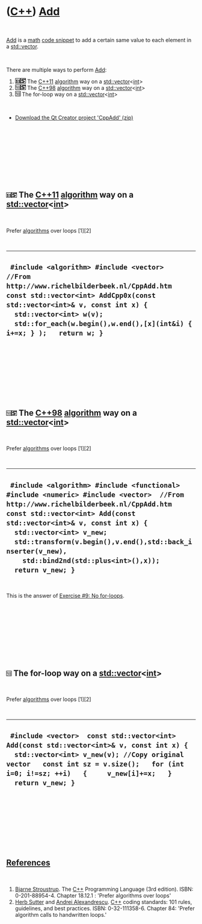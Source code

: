 



 

 

 

 

 

([C++](Cpp.htm)) [Add](CppAdd.htm)
==================================

 

[Add](CppAdd.htm) is a [math](CppMath.htm) [code
snippet](CppCodeSnippets.htm) to add a certain same value to each
element in a [std::vector](CppVector.htm).

 

There are multiple ways to perform [Add](CppAdd.htm):

1.  ![C++11](PicCpp11.png)![STL](PicStl.png) The [C++11](Cpp11.htm)
    [algorithm](CppAlgorithm.htm) way on a
    [std::vector](CppVector.htm)&lt;[int](CppInt.htm)&gt;
2.  ![C++98](PicCpp98.png)![STL](PicStl.png) The [C++98](Cpp98.htm)
    [algorithm](CppAlgorithm.htm) way on a
    [std::vector](CppVector.htm)&lt;[int](CppInt.htm)&gt;
3.  ![C++98](PicCpp98.png) The for-loop way on a
    [std::vector](CppVector.htm)&lt;[int](CppInt.htm)&gt;

 

-   [Download the Qt Creator project 'CppAdd' (zip)](CppAdd.zip)

 

 

 

 

 

![C++11](PicCpp11.png)![STL](PicStl.png) The [C++11](Cpp11.htm) [algorithm](CppAlgorithm.htm) way on a [std::vector](CppVector.htm)&lt;[int](CppInt.htm)&gt;
------------------------------------------------------------------------------------------------------------------------------------------------------------

 

Prefer [algorithms](CppAlgorithm.htm) over loops \[1\]\[2\]

 

  ------------------------------------------------------------------------------------------------------------------------------------------------------------------------------------------------------------------------------------------------------------------------
  ` #include <algorithm> #include <vector>  //From http://www.richelbilderbeek.nl/CppAdd.htm const std::vector<int> AddCpp0x(const std::vector<int>& v, const int x) {   std::vector<int> w(v);   std::for_each(w.begin(),w.end(),[x](int&i) { i+=x; } );   return w; }`
  ------------------------------------------------------------------------------------------------------------------------------------------------------------------------------------------------------------------------------------------------------------------------

 

 

 

 

 

![C++98](PicCpp98.png)![STL](PicStl.png) The [C++98](Cpp98.htm) [algorithm](CppAlgorithm.htm) way on a [std::vector](CppVector.htm)&lt;[int](CppInt.htm)&gt;
------------------------------------------------------------------------------------------------------------------------------------------------------------

 

Prefer [algorithms](CppAlgorithm.htm) over loops \[1\]\[2\]

 

  -------------------------------------------------------------------------------------------------------------------------------------------------------------------------------------------------------------------------------------------------------------------------------------------------------------------------------------------------------------
  ` #include <algorithm> #include <functional> #include <numeric> #include <vector>  //From http://www.richelbilderbeek.nl/CppAdd.htm  const std::vector<int> Add(const std::vector<int>& v, const int x) {   std::vector<int> v_new;   std::transform(v.begin(),v.end(),std::back_inserter(v_new),     std::bind2nd(std::plus<int>(),x));   return v_new; }`
  -------------------------------------------------------------------------------------------------------------------------------------------------------------------------------------------------------------------------------------------------------------------------------------------------------------------------------------------------------------

 

This is the answer of [Exercise \#9: No
for-loops](CppExerciseNoForLoops.htm).

 

 

 

 

 

![C++98](PicCpp98.png) The for-loop way on a [std::vector](CppVector.htm)&lt;[int](CppInt.htm)&gt;
--------------------------------------------------------------------------------------------------

 

Prefer [algorithms](CppAlgorithm.htm) over loops \[1\]\[2\]

 

  --------------------------------------------------------------------------------------------------------------------------------------------------------------------------------------------------------------------------------------------------
  ` #include <vector>  const std::vector<int> Add(const std::vector<int>& v, const int x) {   std::vector<int> v_new(v); //Copy original vector   const int sz = v.size();   for (int i=0; i!=sz; ++i)   {     v_new[i]+=x;   }   return v_new; }`
  --------------------------------------------------------------------------------------------------------------------------------------------------------------------------------------------------------------------------------------------------

 

 

 

 

 

[References](CppReferences.htm)
-------------------------------

 

1.  [Bjarne Stroustrup](CppBjarneStroustrup.htm). The [C++](Cpp.htm)
    Programming Language (3rd edition). ISBN: 0-201-88954-4. Chapter
    18.12.1 : 'Prefer algorithms over loops'
2.  [Herb Sutter](CppHerbSutter.htm) and [Andrei
    Alexandrescu](CppAndreiAlexandrescu.htm). [C++](Cpp.htm) coding
    standards: 101 rules, guidelines, and best practices.
    ISBN: 0-32-111358-6. Chapter 84: 'Prefer algorithm calls to
    handwritten loops.'

 

 

 

 

 





 




